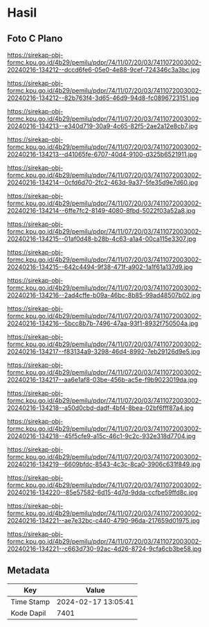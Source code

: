 # Hasil

## Foto C Plano

https://sirekap-obj-formc.kpu.go.id/4b29/pemilu/pdpr/74/11/07/20/03/7411072003002-20240216-134212--dccd6fe6-05e0-4e88-9cef-724346c3a3bc.jpg

https://sirekap-obj-formc.kpu.go.id/4b29/pemilu/pdpr/74/11/07/20/03/7411072003002-20240216-134212--82b763f4-3d65-46d9-94d8-fc0896723151.jpg

https://sirekap-obj-formc.kpu.go.id/4b29/pemilu/pdpr/74/11/07/20/03/7411072003002-20240216-134213--e340d719-30a9-4c65-82f5-2ae2a12e8cb7.jpg

https://sirekap-obj-formc.kpu.go.id/4b29/pemilu/pdpr/74/11/07/20/03/7411072003002-20240216-134213--d41065fe-6707-40d4-9100-d325b6521911.jpg

https://sirekap-obj-formc.kpu.go.id/4b29/pemilu/pdpr/74/11/07/20/03/7411072003002-20240216-134214--0cfd6d70-2fc2-463d-9a37-5fe35d9e7d60.jpg

https://sirekap-obj-formc.kpu.go.id/4b29/pemilu/pdpr/74/11/07/20/03/7411072003002-20240216-134214--6ffe7fc2-8149-4080-8fbd-5022f03a52a8.jpg

https://sirekap-obj-formc.kpu.go.id/4b29/pemilu/pdpr/74/11/07/20/03/7411072003002-20240216-134215--01af0d48-b28b-4c63-a1a4-00ca115e3307.jpg

https://sirekap-obj-formc.kpu.go.id/4b29/pemilu/pdpr/74/11/07/20/03/7411072003002-20240216-134215--642c4494-9f38-471f-a902-1a1f61a137d9.jpg

https://sirekap-obj-formc.kpu.go.id/4b29/pemilu/pdpr/74/11/07/20/03/7411072003002-20240216-134216--2ad4cffe-b09a-46bc-8b85-99ad48507b02.jpg

https://sirekap-obj-formc.kpu.go.id/4b29/pemilu/pdpr/74/11/07/20/03/7411072003002-20240216-134216--5bcc8b7b-7496-47aa-93f1-8932f750504a.jpg

https://sirekap-obj-formc.kpu.go.id/4b29/pemilu/pdpr/74/11/07/20/03/7411072003002-20240216-134217--f83134a9-3298-46d4-8992-7eb29126d9e5.jpg

https://sirekap-obj-formc.kpu.go.id/4b29/pemilu/pdpr/74/11/07/20/03/7411072003002-20240216-134217--aa6e1af8-03be-456b-ac5e-f9b9023019da.jpg

https://sirekap-obj-formc.kpu.go.id/4b29/pemilu/pdpr/74/11/07/20/03/7411072003002-20240216-134218--a50d0cbd-dadf-4bf4-8bea-02bf6fff87a4.jpg

https://sirekap-obj-formc.kpu.go.id/4b29/pemilu/pdpr/74/11/07/20/03/7411072003002-20240216-134218--45f5cfe9-a15c-46c1-9c2c-932e318d7704.jpg

https://sirekap-obj-formc.kpu.go.id/4b29/pemilu/pdpr/74/11/07/20/03/7411072003002-20240216-134219--6609bfdc-8543-4c3c-8ca0-3906c631f849.jpg

https://sirekap-obj-formc.kpu.go.id/4b29/pemilu/pdpr/74/11/07/20/03/7411072003002-20240216-134220--85e57582-6d15-4d7d-9dda-ccfbe59ffd8c.jpg

https://sirekap-obj-formc.kpu.go.id/4b29/pemilu/pdpr/74/11/07/20/03/7411072003002-20240216-134221--ae7e32bc-c440-4790-96da-217659d01975.jpg

https://sirekap-obj-formc.kpu.go.id/4b29/pemilu/pdpr/74/11/07/20/03/7411072003002-20240216-134221--c663d730-92ac-4d26-8724-9cfa6cb3be58.jpg


## Metadata

| Key        | Value               |
| ---------- | ------------------- |
| Time Stamp | 2024-02-17 13:05:41 |
| Kode Dapil | 7401                |



